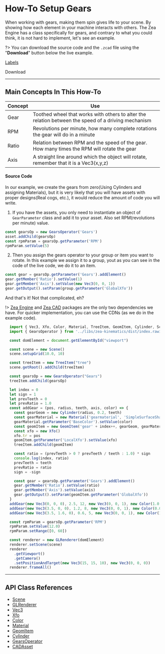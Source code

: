 [//]: <> (Author: Philip Taylor)
[//]: <> (Last Modified: June 12, 2020)

# How-To Setup Gears
When working with gears, making them spin gives life to your scene. By showing how each element in your machine interacts with others. The Zea Engine has a class specifically for gears, and contrary to what you could think, it is not hard to implement, let's see an example.
<br>

?> You can download the source code and the `.zcad` file using the "**Download**" button below the live example.

[Labels](./setup-gears.html ':include :type=iframe width=100% height=800px')

<a class="download-btn" title="Click here to download the file to your computer to try it for yourself"
  onClick="downloadTutorial('setup-gears.zip', ['/how-to/setup-gears.html', '/assets/Dead_eye_bearing.zcad'])" download>
  Download
</a>
<br>
___

## Main Concepts In This How-To

|Concept|Use|
|-| -|
|Gear|Toothed wheel that works with others to alter the relation between the speed of a driving mechanism|
|RPM|Revolutions per minute, how many complete rotations the gear will do in a minute |
|Ratio|Relation between RPM and the speed of the gear. How many times the RPM will rotate the gear|
|Axis|A straight line around which the object will rotate, remember that it is a Vec3(x,y,z)|


#### Source Code
In our example, we create the gears from zero(Using Cylinders and assigning Materials), but it is very likely that you will have assets with proper designs(Real cogs, etc.), it would reduce the amount of code you will write.
<br>

1. If you have the assets, you only need to instantiate an object of `GearParameter` class and add it to your asset.
Also set RPM(revolutions per minute) value.
```javascript
const gearsOp = new GearsOperator('Gears')
asset.addChild(gearsOp)
const rpmParam = gearsOp.getParameter('RPM')
rpmParam.setValue(5)
```

2. Then you assign the gears operator to your group or item you want to rotate. In this example we assign it to a group, yout as you can see in the code of the live code, we do it to an item.
```javascript
const gear = gearsOp.getParameter('Gears').addElement()
gear.getMember('Ratio').setValue(1)
gear.getMember('Axis').setValue(new Vec3(0, 0, 1))
gear.getOutput().setParam(group.getParameter('GlobalXfo'))
```

And that's it! Not that complicated, eh?

!>  [Zea Engine](https://github.com/ZeaInc/zea-engine) and [Zea CAD](https://github.com/ZeaInc/zea-cad) packages are the only two dependencies we have. For quicker implementation, you can use the CDNs (as we do in the example code).

```javascript
  import { Vec3, Xfo, Color, Material, TreeItem, GeomItem, Cylinder, Scene, GLRenderer } from '../libs/zea-engine/dist/index.esm.js'
  import { GearsOperator } from '../libs/zea-kinematics/dist/index.rawimport.js'

  const domElement = document.getElementById("viewport")

  const scene = new Scene()
  scene.setupGrid(10.0, 10)

  const treeItem = new TreeItem("tree")
  scene.getRoot().addChild(treeItem)

  const gearsOp = new GearsOperator("Gears")
  treeItem.addChild(gearsOp)

  let index = 0
  let sign = 1
  let prevTeeth = 0
  let prevRatio = 1.0
  const addGear = (pos, radius, teeth, axis, color) => {
    const gearGeom = new Cylinder(radius, 0.2, teeth)
    const gearMaterial = new Material('gearmaterial', 'SimpleSurfaceShader')
    gearMaterial.getParameter('BaseColor').setValue(color)
    const geomItem = new GeomItem('gear' + index++, gearGeom, gearMaterial)
    const xfo = new Xfo()
    xfo.tr = pos
    geomItem.getParameter('LocalXfo').setValue(xfo)
    treeItem.addChild(geomItem)

    const ratio = (prevTeeth > 0 ? prevTeeth / teeth : 1.0) * sign
    console.log(index, ratio)
    prevTeeth = teeth
    prevRatio = ratio
    sign = -sign

    const gear = gearsOp.getParameter('Gears').addElement()
    gear.getMember('Ratio').setValue(ratio)
    gear.getMember('Axis').setValue(axis)
    gear.getOutput().setParam(geomItem.getParameter('GlobalXfo'))
  }
  addGear(new Vec3(0, 0, 0), 2.5, 12, new Vec3(0, 0, 1), new Color(1.0, 0.0, 0.0))
  addGear(new Vec3(3.5, 0, 0), 1.2, 8, new Vec3(0, 0, 1), new Color(0.0, 0.0, 1.0))
  addGear(new Vec3(3.5, 1.6, 0), 0.6, 5, new Vec3(0, 0, 1), new Color(1.0, 1.0, 0.0))

  const rpmParam = gearsOp.getParameter('RPM')
  rpmParam.setValue(12.0)
  rpmParam.setRange([0, 60])

  const renderer = new GLRenderer(domElement)
  renderer.setScene(scene)
  renderer
    .getViewport()
    .getCamera()
    .setPositionAndTarget(new Vec3(15, 15, 10), new Vec3(0, 0, 0))
  renderer.frameAll()
```
___
## API Class References
- [Scene](https://zeainc.github.io/zea-engine/#/api/SceneTree/Scene)
- [GLRenderer](https://zeainc.github.io/zea-engine/#/api/Renderer/GLRenderer)
- [Vec3](https://zeainc.github.io/zea-engine/#/api/Math/Vec3)
- [Xfo](https://zeainc.github.io/zea-engine/#/api/Math/Xfo)
- [Color](https://zeainc.github.io/zea-engine/#/api/Math/Color)
- [Material](https://zeainc.github.io/zea-engine/#/api/SceneTree/Material)
- [GeomItem](https://zeainc.github.io/zea-engine/#/api/SceneTree/GeomItem)
- [Cylinder](https://zeainc.github.io/zea-engine/#/api/SceneTree/Geometry/Shapes/Cylinder)
- [GearsOperator](https://zeainc.github.io/zea-engine/#/api/SceneTree/Operators/GearsOperator)
- [CADAsset](api/CADAsset)

